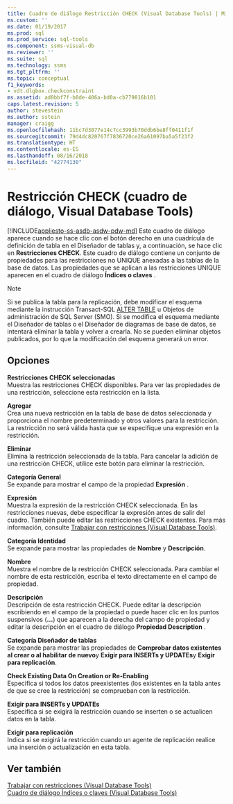 ```yaml
---
title: Cuadro de diálogo Restricción CHECK (Visual Database Tools) | Microsoft Docs
ms.custom: ''
ms.date: 01/19/2017
ms.prod: sql
ms.prod_service: sql-tools
ms.component: ssms-visual-db
ms.reviewer: ''
ms.suite: sql
ms.technology: ssms
ms.tgt_pltfrm: ''
ms.topic: conceptual
f1_keywords:
- vdt.dlgbox.checkconstraint
ms.assetid: ad0bbf7f-b0de-406a-bd0a-cb779816b101
caps.latest.revision: 5
author: stevestein
ms.author: sstein
manager: craigg
ms.openlocfilehash: 11bc7d3077e14c7cc3993b70ddb6be8ff0411f1f
ms.sourcegitcommit: 79d4dc820767f7836720ce26a61097ba5a5f23f2
ms.translationtype: HT
ms.contentlocale: es-ES
ms.lasthandoff: 08/16/2018
ms.locfileid: "42774130"
---
```

# <a name="check-constraint-dialog-box-visual-database-tools"></a>Restricción CHECK (cuadro de diálogo, Visual Database Tools)
[!INCLUDE[appliesto-ss-asdb-asdw-pdw-md](../../includes/appliesto-ss-asdb-asdw-pdw-md.md)]
Este cuadro de diálogo aparece cuando se hace clic con el botón derecho en una cuadrícula de definición de tabla en el Diseñador de tablas y, a continuación, se hace clic en **Restricciones CHECK**. Este cuadro de diálogo contiene un conjunto de propiedades para las restricciones no UNIQUE anexadas a las tablas de la base de datos. Las propiedades que se aplican a las restricciones UNIQUE aparecen en el cuadro de diálogo **Índices o claves** .  
  
> [!NOTE]  
> Si se publica la tabla para la replicación, debe modificar el esquema mediante la instrucción Transact-SQL [ALTER TABLE](../../t-sql/statements/alter-table-transact-sql.md) u Objetos de administración de SQL Server (SMO). Si se modifica el esquema mediante el Diseñador de tablas o el Diseñador de diagramas de base de datos, se intentará eliminar la tabla y volver a crearla. No se pueden eliminar objetos publicados, por lo que la modificación del esquema generará un error.  
  
## <a name="options"></a>Opciones  
**Restricciones CHECK seleccionadas**  
Muestra las restricciones CHECK disponibles. Para ver las propiedades de una restricción, seleccione esta restricción en la lista.  
  
**Agregar**  
Crea una nueva restricción en la tabla de base de datos seleccionada y proporciona el nombre predeterminado y otros valores para la restricción. La restricción no será válida hasta que se especifique una expresión en la restricción.  
  
**Eliminar**  
Elimina la restricción seleccionada de la tabla. Para cancelar la adición de una restricción CHECK, utilice este botón para eliminar la restricción.  
  
**Categoría General**  
Se expande para mostrar el campo de la propiedad **Expresión** .  
  
**Expresión**  
Muestra la expresión de la restricción CHECK seleccionada. En las restricciones nuevas, debe especificar la expresión antes de salir del cuadro. También puede editar las restricciones CHECK existentes. Para más información, consulte [Trabajar con restricciones (Visual Database Tools)](http://msdn.microsoft.com/637098af-2567-48f8-90f4-b41df059833e).  
  
**Categoría Identidad**  
Se expande para mostrar las propiedades de **Nombre** y **Descripción**.  
  
**Nombre**  
Muestra el nombre de la restricción CHECK seleccionada. Para cambiar el nombre de esta restricción, escriba el texto directamente en el campo de propiedad.  
  
**Descripción**  
Descripción de esta restricción CHECK. Puede editar la descripción escribiendo en el campo de la propiedad o puede hacer clic en los puntos suspensivos (**...**) que aparecen a la derecha del campo de propiedad y editar la descripción en el cuadro de diálogo **Propiedad Description** .  
  
**Categoría Diseñador de tablas**  
Se expande para mostrar las propiedades de **Comprobar datos existentes al crear o al habilitar de nuevo**y **Exigir para INSERTs y UPDATEs**y **Exigir para replicación**.  
  
**Check Existing Data On Creation or Re-Enabling**  
Especifica si todos los datos preexistentes (los existentes en la tabla antes de que se cree la restricción) se comprueban con la restricción.  
  
**Exigir para INSERTs y UPDATEs**  
Especifica si se exigirá la restricción cuando se inserten o se actualicen datos en la tabla.  
  
**Exigir para replicación**  
Indica si se exigirá la restricción cuando un agente de replicación realice una inserción o actualización en esta tabla.  
  
## <a name="see-also"></a>Ver también  
[Trabajar con restricciones (Visual Database Tools)](http://msdn.microsoft.com/637098af-2567-48f8-90f4-b41df059833e)  
[Cuadro de diálogo Índices o claves &#40;Visual Database Tools&#41;](../../ssms/visual-db-tools/indexes-keys-dialog-box-visual-database-tools.md)  
  
